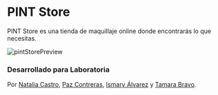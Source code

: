 # PINT Store
PINT Store es una tienda de maquillaje online donde encontrarás lo que necesitas.

![pintStorePreview](https://raw.githubusercontent.com/NatyNatur/beautysales-spa/master/assets/images/PINT-store.png)

### Desarrollado para Laboratoria
Por [Natalia Castro](https://github.com/NatyNatur), [Paz Contreras](https://github.com/PazAutumn), [Ismary Álvarez](https://github.com/IsmaryAlvarez) y [Tamara Bravo](https://github.com/tamybl).
